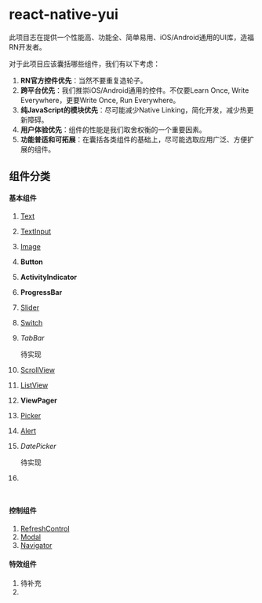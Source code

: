 # react-native-yui
此项目志在提供一个性能高、功能全、简单易用、iOS/Android通用的UI库，造福RN开发者。

对于此项目应该囊括哪些组件，我们有以下考虑：

1. **RN官方控件优先**：当然不要重复造轮子。
2. **跨平台优先**：我们推崇iOS/Android通用的控件。不仅要Learn Once, Write Everywhere，更要Write Once, Run Everywhere。
3. **纯JavaScript的模块优先**：尽可能减少Native Linking，简化开发，减少热更新障碍。
4. **用户体验优先**：组件的性能是我们取舍权衡的一个重要因素。
5. **功能普适和可拓展**：在囊括各类组件的基础上，尽可能选取应用广泛、方便扩展的组件。



## 组件分类

#### 基本组件

1. [Text](https://facebook.github.io/react-native/docs/text.html)

2. [TextInput](https://facebook.github.io/react-native/docs/textinput.html)

3. [Image](https://facebook.github.io/react-native/docs/image.html)

4. **Button**

5. **ActivityIndicator**

6. **ProgressBar**

7. [Slider](https://facebook.github.io/react-native/docs/slider.html)

8. [Switch](https://facebook.github.io/react-native/docs/switch.html)

9. *TabBar*

   待实现

10. [ScrollView](https://facebook.github.io/react-native/docs/scrollview.html)

11. [ListView](https://facebook.github.io/react-native/docs/listview.html)

12. **ViewPager**

13. [Picker](https://facebook.github.io/react-native/docs/picker.html)

14. [Alert](https://facebook.github.io/react-native/docs/alert.html)

15. *DatePicker*

    待实现

16.  

    ​

#### 控制组件

1. [RefreshControl](https://facebook.github.io/react-native/docs/refreshcontrol.html)
2. [Modal](https://facebook.github.io/react-native/docs/modal.html)
3. [Navigator](https://facebook.github.io/react-native/docs/navigator.html)



#### 特效组件

1. 待补充
2. ​


